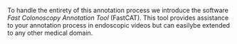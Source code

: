 To handle the entirety of this annotation process we introduce the software *Fast Colonoscopy Annotation Tool* (FastCAT). This tool provides assistance to your annotation process in endoscopic videos but can easilybe extended to any other medical domain.

